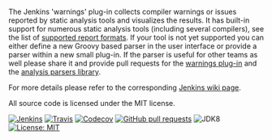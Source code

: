 The Jenkins 'warnings' plug-in collects compiler warnings or issues reported by static analysis tools and visualizes the 
results. It has built-in support for numerous static analysis tools (including several compilers), see the list of
[supported report formats](SUPPORTED-REPORT-FORMATS.md). If your tool is not yet supported you can either define a new 
Groovy based parser in the user interface or provide a parser within a new small plug-in. If the parser is useful for 
other teams as well please share it and provide pull requests for the 
[warnings plug-in](https://github.com/jenkinsci/warnings-plugin/pulls) and 
the [analysis parsers library](https://github.com/jenkinsci/analysis-model/). 

For more details please refer to the corresponding [Jenkins wiki page](https://wiki.jenkins.io/x/G4CGAQ).

All source code is licensed under the MIT license.

[![Jenkins](https://ci.jenkins.io/job/Plugins/job/warnings-plugin/job/3.0/badge/icon)](https://ci.jenkins.io/job/Plugins/job/warnings-plugin/job/3.0/)
[![Travis](https://img.shields.io/travis/jenkinsci/warnings-plugin.svg)](https://travis-ci.org/jenkinsci/warnings-plugin)
[![Codecov](https://img.shields.io/codecov/c/github/jenkinsci/warnings-plugin/5.0.svg)](https://codecov.io/gh/jenkinsci/warnings-plugin/branch/5.0)
[![GitHub pull requests](https://img.shields.io/github/issues-pr/jenkinsci/warnings-plugin.svg)](https://github.com/jenkinsci/warnings-plugin/pulls)
![JDK8](https://img.shields.io/badge/jdk-8-yellow.svg)
[![License: MIT](https://img.shields.io/badge/license-MIT-yellow.svg)](https://opensource.org/licenses/MIT)

